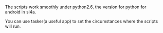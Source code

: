 The scripts work smoothly under python2.6, the version for python for android in sl4a.

You can use tasker(a useful app) to set the circumstances where the scripts will run.